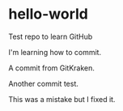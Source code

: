 # hello-world
Test repo to learn GitHub

I'm learning how to commit.

A commit from GitKraken.

Another commit test.

This was a mistake but I fixed it. 